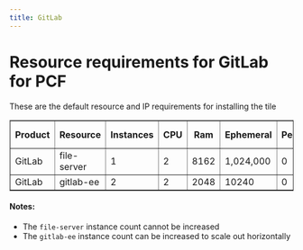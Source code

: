 ```yaml
---
title: GitLab
---
```


# Resource requirements for GitLab for PCF
These are the default resource and IP requirements for installing the tile
<table border="1" class="nice">
	<tr>
		<th>Product</th>
		<th>Resource</th>
		<th>Instances</th>
		<th>CPU</th>
		<th>Ram</th>
		<th>Ephemeral</th>
		<th>Persistent</th>
		<th>Static IP</th>
		<th>Dynamic IP</th>
	</tr>
	<tr>
 		<td>GitLab</td>
	 	<td>file-server</td>
	 	<td>1</td>
		<td>2</td>
	 	<td>8162</td>
		<td>1,024,000</td>
	 	<td>0</td>
	 	<td>1</td>
	 	<td>0</td>
 	</tr>
 	<tr>
 		<td>GitLab</td>
 		<td>gitlab-ee</td>
 		<td>2</td>
 		<td>2</td>
 		<td>2048</td>
 		<td>10240</td>
 		<td>0</td>
 		<td>1</td>
 		<td>0</td>
 	</tr>
</table>

#### Notes:
* The `file-server` instance count cannot be increased
* The `gitlab-ee` instance count can be increased to scale out horizontally
